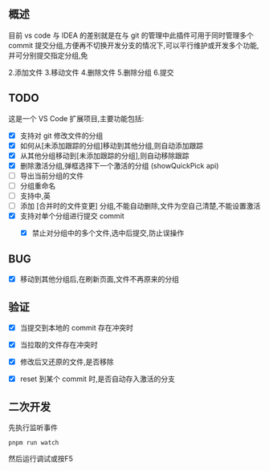 ## 概述
目前 vs code 与 IDEA 的差别就是在与 git 的管理中此插件可用于同时管理多个 commit 提交分组,方便再不切换开发分支的情况下,可以平行维护或开发多个功能,并可分别提交指定分组,免



2.添加文件
3.移动文件
4.删除文件
5.删除分组
6.提交


## TODO
这是一个 VS Code 扩展项目,主要功能包括:

- [x] 支持对 git 修改文件的分组
- [x] 如何从[未添加跟踪的分组]移动到其他分组,则自动添加跟踪
- [x] 从其他分组移动到[未添加跟踪的分组],则自动移除跟踪
- [x] 删除激活分组,弹框选择下一个激活的分组 (showQuickPick api)
- [ ] 导出当前分组的文件
- [ ] 分组重命名
- [ ] 支持中,英
- [ ] 添加  [合并时的文件变更] 分组,不能自动删除,文件为空自己清楚,不能设置激活
- [x] 支持对单个分组进行提交 commit
   - [x] 禁止对分组中的多个文件,选中后提交,防止误操作


## BUG
- [x] 移动到其他分组后,在刷新页面,文件不再原来的分组


## 验证
- [x] 当提交到本地的 commit 存在冲突时
- [x] 当拉取的文件存在冲突时
- [x] 修改后又还原的文件,是否移除
- [x] reset 到某个 commit 时,是否自动存入激活的分支


## 二次开发
先执行监听事件
```
pnpm run watch
```

然后运行调试或按F5


